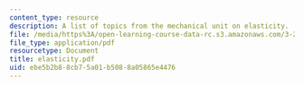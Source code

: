 ```yaml
---
content_type: resource
description: A list of topics from the mechanical unit on elasticity.
file: /media/https%3A/open-learning-course-data-rc.s3.amazonaws.com/3-225-electronic-and-mechanical-properties-of-materials-fall-2007/ebe5b2b88cb75a01b5088a05865e4476_elasticity.pdf
file_type: application/pdf
resourcetype: Document
title: elasticity.pdf
uid: ebe5b2b8-8cb7-5a01-b508-8a05865e4476
---
```

